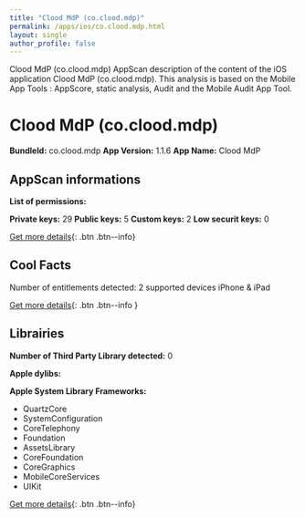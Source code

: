 ```yaml
---
title: "Clood MdP (co.clood.mdp)"
permalink: /apps/ios/co.clood.mdp.html
layout: single
author_profile: false
---
```

Clood MdP (co.clood.mdp) AppScan description of the content of the iOS application Clood MdP (co.clood.mdp). This analysis is based on the Mobile App Tools : AppScore, static analysis, Audit and the Mobile Audit App Tool.

# Clood MdP (co.clood.mdp)

**BundleId:** co.clood.mdp
**App Version:** 1.1.6
**App Name:** Clood MdP


## AppScan informations 

**List of permissions:** 
  
  
**Private keys:** 29
**Public keys:** 5
**Custom keys:** 2
**Low securit keys:** 0
  
[Get more details](/pricing.html){: .btn .btn--info}

## Cool Facts

Number of entitlements detected: 2
supported devices iPhone & iPad
  
[Get more details](/pricing.html){: .btn .btn--info }

## Librairies 
**Number of Third Party Library detected:** 0


**Apple dylibs:**


**Apple System Library Frameworks:**
- QuartzCore
- SystemConfiguration
- CoreTelephony
- Foundation
- AssetsLibrary
- CoreFoundation
- CoreGraphics
- MobileCoreServices
- UIKit


  
[Get more details](/pricing.html){: .btn .btn--info}

